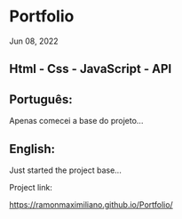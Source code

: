 # Portfolio

Jun 08, 2022

## Html - Css - JavaScript - API

## Português:

Apenas comecei a base do projeto...

## English:

Just started the project base...

Project link:

https://ramonmaximiliano.github.io/Portfolio/
